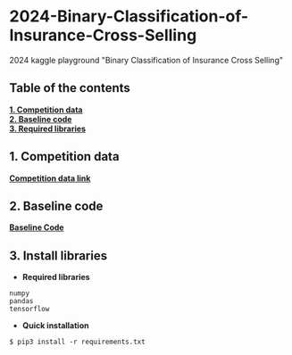 # 2024-Binary-Classification-of-Insurance-Cross-Selling

2024 kaggle playground "Binary Classification of Insurance Cross Selling"

## Table of the contents

[**1. Competition data**](#1-competition-data)  
[**2. Baseline code**](#2-baseline-code)  
[**3. Required libraries**](#3-required-libraries)

## 1. Competition data

[**Competition data link**](https://www.kaggle.com/competitions/playground-series-s4e7/)

## 2. Baseline code

[**Baseline Code**](https://www.kaggle.com/code/antriksharya/baseline-neural-network/notebook)

## 3. Install libraries

-   **Required libraries**

```
numpy
pandas
tensorflow
```

-   **Quick installation**

```console
$ pip3 install -r requirements.txt
```
